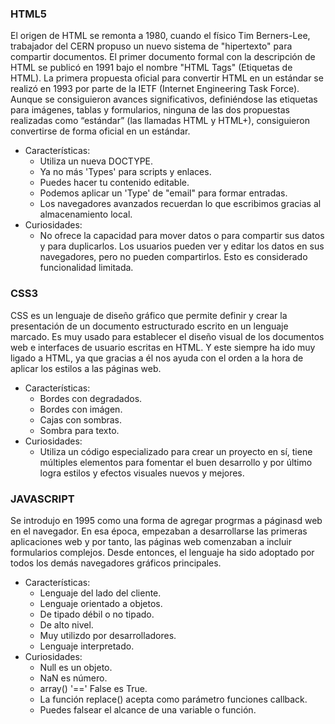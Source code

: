 ### HTML5
El origen de HTML se remonta a 1980, cuando el físico Tim Berners-Lee, trabajador del CERN propuso un nuevo sistema de "hipertexto" para compartir documentos. El primer documento formal con la descripción de HTML se publicó en 1991 bajo el nombre "HTML Tags" (Etiquetas de HTML).
La primera propuesta oficial para convertir HTML en un estándar se realizó en 1993 por
parte de la IETF (Internet Engineering Task Force). Aunque se
consiguieron avances significativos, definiéndose las etiquetas para imágenes, tablas y
formularios, ninguna de las dos propuestas realizadas como “estándar” (las llamadas
HTML y HTML+), consiguieron convertirse de forma oficial en un estándar. 
* Características:
    * Utiliza un nueva DOCTYPE.
    * Ya no más 'Types' para scripts y enlaces.
    * Puedes hacer tu contenido editable.
    * Podemos aplicar un 'Type' de "email" para formar entradas.
    * Los navegadores avanzados recuerdan lo que escribimos gracias al almacenamiento local.
* Curiosidades:
    * No ofrece la capacidad para mover datos o para compartir sus datos y para duplicarlos. Los usuarios pueden ver y editar los datos en sus navegadores, pero no pueden compartirlos. Esto es considerado funcionalidad limitada.

### CSS3
CSS es un lenguaje de diseño gráfico que permite definir y crear la presentación de un documento estructurado escrito en un lenguaje marcado. Es muy usado para establecer el diseño visual de los documentos web e interfaces de usuario escritas en HTML. Y este siempre ha ido muy ligado a HTML, ya que gracias a él nos ayuda con el orden a la hora de aplicar los estilos a las páginas web.
* Características:
  * Bordes con degradados.
  * Bordes con imágen.
  * Cajas con sombras.
  * Sombra para texto.
* Curiosidades:
  * Utiliza un código especializado para crear un proyecto en sí, tiene múltiples elementos para fomentar el buen desarrollo y por último logra estilos y efectos visuales nuevos y mejores.

### JAVASCRIPT
Se introdujo en 1995 como una forma de agregar progrmas a páginasd web en el navegador. En esa época, empezaban a desarrollarse las primeras aplicaciones web y por tanto, las páginas web comenzaban a incluir formularios complejos. Desde entonces, el lenguaje ha sido adoptado por todos los demás navegadores gráficos principales.
* Características:
   * Lenguaje del lado del cliente.
   * Lenguaje orientado a objetos.
   * De tipado débil o no tipado.
   * De alto nivel.
   * Muy utilizdo por desarrolladores.
   * Lenguaje interpretado.
* Curiosidades:
   * Null es un objeto.
   * NaN es número.
   * array() '==' False es True.
   * La función replace() acepta como parámetro funciones callback.
   * Puedes falsear el alcance de una variable o función.
